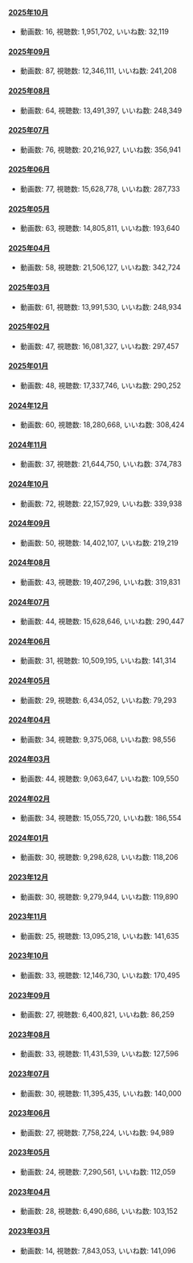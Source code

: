 #### [2025年10月](videos/202510 "wikilink")

-   動画数: 16, 視聴数: 1,951,702, いいね数: 32,119

#### [2025年09月](videos/202509 "wikilink")

-   動画数: 87, 視聴数: 12,346,111, いいね数: 241,208

#### [2025年08月](videos/202508 "wikilink")

-   動画数: 64, 視聴数: 13,491,397, いいね数: 248,349

#### [2025年07月](videos/202507 "wikilink")

-   動画数: 76, 視聴数: 20,216,927, いいね数: 356,941

#### [2025年06月](videos/202506 "wikilink")

-   動画数: 77, 視聴数: 15,628,778, いいね数: 287,733

#### [2025年05月](videos/202505 "wikilink")

-   動画数: 63, 視聴数: 14,805,811, いいね数: 193,640

#### [2025年04月](videos/202504 "wikilink")

-   動画数: 58, 視聴数: 21,506,127, いいね数: 342,724

#### [2025年03月](videos/202503 "wikilink")

-   動画数: 61, 視聴数: 13,991,530, いいね数: 248,934

#### [2025年02月](videos/202502 "wikilink")

-   動画数: 47, 視聴数: 16,081,327, いいね数: 297,457

#### [2025年01月](videos/202501 "wikilink")

-   動画数: 48, 視聴数: 17,337,746, いいね数: 290,252

#### [2024年12月](videos/202412 "wikilink")

-   動画数: 60, 視聴数: 18,280,668, いいね数: 308,424

#### [2024年11月](videos/202411 "wikilink")

-   動画数: 37, 視聴数: 21,644,750, いいね数: 374,783

#### [2024年10月](videos/202410 "wikilink")

-   動画数: 72, 視聴数: 22,157,929, いいね数: 339,938

#### [2024年09月](videos/202409 "wikilink")

-   動画数: 50, 視聴数: 14,402,107, いいね数: 219,219

#### [2024年08月](videos/202408 "wikilink")

-   動画数: 43, 視聴数: 19,407,296, いいね数: 319,831

#### [2024年07月](videos/202407 "wikilink")

-   動画数: 44, 視聴数: 15,628,646, いいね数: 290,447

#### [2024年06月](videos/202406 "wikilink")

-   動画数: 31, 視聴数: 10,509,195, いいね数: 141,314

#### [2024年05月](videos/202405 "wikilink")

-   動画数: 29, 視聴数: 6,434,052, いいね数: 79,293

#### [2024年04月](videos/202404 "wikilink")

-   動画数: 34, 視聴数: 9,375,068, いいね数: 98,556

#### [2024年03月](videos/202403 "wikilink")

-   動画数: 44, 視聴数: 9,063,647, いいね数: 109,550

#### [2024年02月](videos/202402 "wikilink")

-   動画数: 34, 視聴数: 15,055,720, いいね数: 186,554

#### [2024年01月](videos/202401 "wikilink")

-   動画数: 30, 視聴数: 9,298,628, いいね数: 118,206

#### [2023年12月](videos/202312 "wikilink")

-   動画数: 30, 視聴数: 9,279,944, いいね数: 119,890

#### [2023年11月](videos/202311 "wikilink")

-   動画数: 25, 視聴数: 13,095,218, いいね数: 141,635

#### [2023年10月](videos/202310 "wikilink")

-   動画数: 33, 視聴数: 12,146,730, いいね数: 170,495

#### [2023年09月](videos/202309 "wikilink")

-   動画数: 27, 視聴数: 6,400,821, いいね数: 86,259

#### [2023年08月](videos/202308 "wikilink")

-   動画数: 33, 視聴数: 11,431,539, いいね数: 127,596

#### [2023年07月](videos/202307 "wikilink")

-   動画数: 30, 視聴数: 11,395,435, いいね数: 140,000

#### [2023年06月](videos/202306 "wikilink")

-   動画数: 27, 視聴数: 7,758,224, いいね数: 94,989

#### [2023年05月](videos/202305 "wikilink")

-   動画数: 24, 視聴数: 7,290,561, いいね数: 112,059

#### [2023年04月](videos/202304 "wikilink")

-   動画数: 28, 視聴数: 6,490,686, いいね数: 103,152

#### [2023年03月](videos/202303 "wikilink")

-   動画数: 14, 視聴数: 7,843,053, いいね数: 141,096


